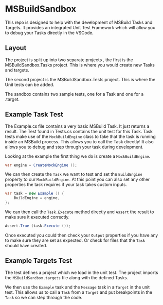 # MSBuildSandbox

This repo is designed to help with the development of MSBuild 
Tasks and Targets. It provides an integrated Unit Test Framework
which will allow you to debug your Tasks directly in the VSCode.

## Layout

The project is split up into two separate projects , the first is the 
MSBuildSandbox.Tasks project. This is where you would create new Tasks
and targets. 

The second project is the MSBuildSandbox.Tests project. This is where
the Unit tests can be added. 

The sandbox contains two sample tests, one for a Task and one for a 
.target. 

## Example Task Test

The Example.cs file contains a very basic MSBuild Task. It just returns
a result.  The Test found in Tests.cs contains the unit test for this 
Task. Task tests make use of the `MockBuildEngine` class to fake that
the task is running inside an MSBuild process. This allows you to call the
Task directly! It also allows you to debug and step through your task during
development. 

Looking at the example the first thing we do is create a `MockBuildEngine`.

```csharp
var engine = CreateMockEngine ();
```

We can then create the `Task` we want to test and set the `BuildEngine` property
to our `MockBuildEngine`. At this point you can also set any other properties
the task requires if your task takes custom inputs.

```csharp
var task = new Example () {
    BuildEngine = engine,
};
```

We can then call the `Task.Execute` method directly and `Assert` the result to 
make sure it executed correctly. 

```csharp
Assert.True (task.Execute ());
```

Once executed you could then check your `Output` properties if you have any to 
make sure they are set as expected. Or check for files that the `Task` should
have created. 


## Example Targets Test

The test defines a project which we load in the unit test. The project imports
the `MSBuildSandbox.targets` file along with the defined Tasks. 

We then use the `Example` task and the `Message` task in a `Target` in the unit test.
This allows us to call a `Task` from a `Target` and put breakpoints in the `Task`
so we can step through the code. 


